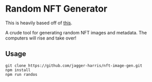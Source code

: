 # Random NFT Generator

This is heavily based off of [this](https://github.com/fireship-io/nft-art-generator).

A crude tool for generating random NFT images and metadata.
The computers will rise and take over!

## Usage

```
git clone https://github.com/jagger-harris/nft-image-gen.git
npm install
npm run randos
```